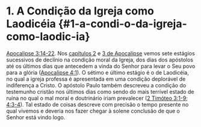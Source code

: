 # 1\. A Condição da Igreja como Laodicéia {#1-a-condi-o-da-igreja-como-laodic-ia}

[Apocalipse 3:14-22](http://bibliaonline.com.br/acf/ap/3/14-22). Nos [capítulos 2](http://bibliaonline.com.br/acf/ap/2) e [3 de Apocalipse](http://bibliaonline.com.br/acf/ap/3) vemos sete estágios sucessivos de declínio na condição moral da Igreja, dos dias dos apóstolos até os últimos dias que antecedem a vinda do Senhor para levar o Seu povo para a glória ([Apocalipse 4:1](http://bibliaonline.com.br/acf/ap/4/1)). O sétimo e último estágio é o de Laodicéia, no qual a igreja professa é apresentada em uma condição deplorável de indiferença a Cristo. O apóstolo Paulo também descreveu a condição do testemunho cristão nos últimos dias como sendo do mais terrível estado de ruína no qual o mal moral e doutrinário iriam prevalecer ([2 Timóteo 3:1-9](http://bibliaonline.com.br/acf/2tm/3/1-9); [4:3-4](http://bibliaonline.com.br/acf/2tm/4/3-4)). Tal estado de coisas descreve com precisão o tempo presente no qual vivemos e deveria nos fazer chegar à solene conclusão de que o Senhor está vindo logo.